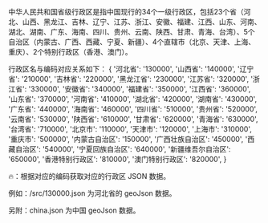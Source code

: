 中华人民共和国省级行政区是指中国现行的34个一级行政区，包括23个省（河北、山西、黑龙江、吉林、辽宁、江苏、浙江、安徽、福建、江西、山东、河南、湖北、湖南、广东、海南、四川、贵州、云南、陕西、甘肃、青海、台湾）、5个自治区（内蒙古、广西、西藏、宁夏、新疆）、4个直辖市（北京、天津、上海、重庆）、2个特别行政区（香港、澳门）。

行政区名与编码对应关系如下：
{
  '河北省': '130000',
  '山西省': '140000',
  '辽宁省': '210000',
  '吉林省': '220000',
  '黑龙江省': '230000',
  '江苏省': '320000',
  '浙江省': '330000',
  '安徽省': '340000',
  '福建省': '350000',
  '江西省': '360000',
  '山东省': '370000',
  '河南省': '410000',
  '湖北省': '420000',
  '湖南省': '430000',
  '广东省': '440000',
  '海南省': '460000',
  '四川省': '510000',
  '贵州省': '520000',
  '云南省': '530000',
  '陕西省': '610000',
  '甘肃省': '620000',
  '青海省': '630000',
  '台湾省': '710000',
  '北京市': '110000',
  '天津市': '120000',
  '上海市': '310000',
  '重庆市': '500000',
  '内蒙古自治区': '150000',
  '广西壮族自治区': '450000',
  '西藏自治区': '540000',
  '宁夏回族自治区': '640000',
  '新疆维吾尔自治区': '650000',
  '香港特别行政区': '810000',
  '澳门特别行政区': '820000',
}

🔥：根据对应的编码获取对应的行政区 JSON 数据。

例如：/src/130000.json 为河北省的 geoJson 数据。

另附：china.json 为中国 geoJson 数据。